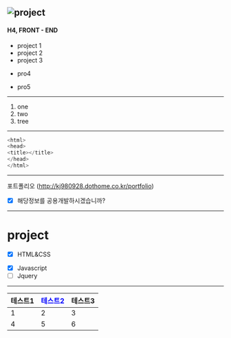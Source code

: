 ![](https://img1.daumcdn.net/thumb/R720x0.q80/?scode=mtistory2&fname=http%3A%2F%2Fcfile7.uf.tistory.com%2Fimage%2F24283C3858F778CA2EFABE "project")
---
#### H4, FRONT - END

* project 1 
* project 2 
* project 3 
- pro4
+ pro5
---
1. one
2. two
3. tree
---

```c
<html>
<head>
<title></title>
</head>
</html>
```
---
포트폴리오 (http://kj980928.dothome.co.kr/portfolio)
* [x] 해당정보를 공용개발하시겠습니까?
---
# project
* [x] HTML&CSS
- [x] Javascript
- [ ] Jquery
---
|테스트1|<font style="color:blue;">테스트2</font>|테스트3|
|----|---|--|
|1|2|3|
|4|5|6|